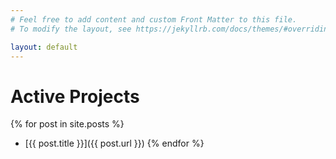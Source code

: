 ```yaml
---
# Feel free to add content and custom Front Matter to this file.
# To modify the layout, see https://jekyllrb.com/docs/themes/#overriding-theme-defaults

layout: default
---
```


# Active Projects

{% for post in site.posts %}
* [{{ post.title }}]({{ post.url }})
{% endfor %}
